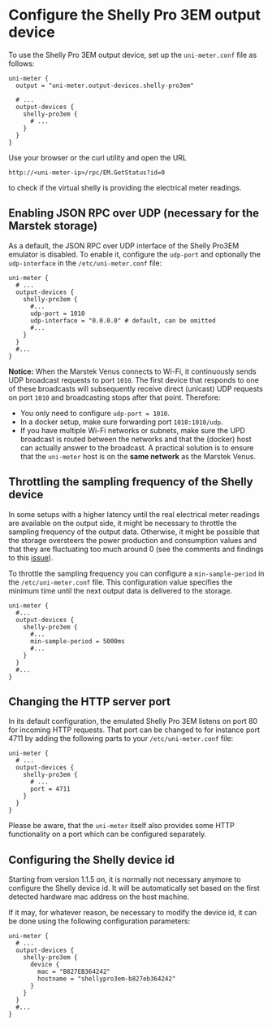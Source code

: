 # Configure the Shelly Pro 3EM output device

To use the Shelly Pro 3EM output device, set up the `uni-meter.conf` file as follows:

```hocon
uni-meter {
  output = "uni-meter.output-devices.shelly-pro3em"
  
  # ...
  output-devices {
    shelly-pro3em {
      # ...
    }
  }
}
```

Use your browser or the curl utility and open the URL

``http://<uni-meter-ip>/rpc/EM.GetStatus?id=0``

to check if the virtual shelly is providing the electrical meter readings.

## Enabling JSON RPC over UDP (necessary for the Marstek storage)

As a default, the JSON RPC over UDP interface of the Shelly Pro3EM emulator is disabled. To enable it, configure the
`udp-port` and optionally the `udp-interface` in the `/etc/uni-meter.conf` file:

```hocon
uni-meter {
  # ...
  output-devices {
    shelly-pro3em {
      #...
      udp-port = 1010
      udp-interface = "0.0.0.0" # default, can be omitted
      #...
    }
  }
  #...
}
```

**Notice:** When the Marstek Venus connects to Wi-Fi, it continuously sends UDP broadcast requests to port `1010`. The first device that responds to one of these broadcasts will subsequently receive direct (unicast) UDP requests on port `1010` and broadcasting stops after that point. Therefore:

- You only need to configure `udp-port = 1010`.
- In a docker setup, make sure forwarding port `1010:1010/udp`.
- If you have multiple Wi-Fi networks or subnets, make sure the UPD broadcast is routed between the networks and that the (docker) host can actually answer to the broadcast.
  A practical solution is to ensure that the `uni-meter` host is on the **same network** as the Marstek Venus.

## Throttling the sampling frequency of the Shelly device

In some setups with a higher latency until the real electrical meter readings are available on the output side, it might
be necessary to throttle the sampling frequency of the output data. Otherwise, it might be possible that the storage
oversteers the power production and consumption values and that they are fluctuating too much around 0 (see the comments
and findings to this [issue](https://github.com/sdeigm/uni-meter/issues/12)).

To throttle the sampling frequency you can configure a `min-sample-period` in the `/etc/uni-meter.conf` file. This
configuration value specifies the minimum time until the next output data is delivered to the storage.

```hocon
uni-meter {
  #...
  output-devices {
    shelly-pro3em {
      #...
      min-sample-period = 5000ms
      #...
    }
  }
  #...
}
```

## Changing the HTTP server port

In its default configuration, the emulated Shelly Pro 3EM listens on port 80 for incoming HTTP requests. That port can 
be changed to for instance port 4711 by adding the following parts to your `/etc/uni-meter.conf` file:

```hocon
uni-meter {
  # ...
  output-devices {
    shelly-pro3em {
      # ...
      port = 4711
    }
  }
}
```

Please be aware, that the `uni-meter` itself also provides some HTTP functionality on a port which can be configured
separately. 

## Configuring the Shelly device id

Starting from version 1.1.5 on, it is normally not necessary anymore to configure the Shelly device id. It will be 
automatically set based on the first detected hardware mac address on the host machine.

If it may, for whatever reason, be necessary to modify the device id, it can be done using the following configuration
parameters:

```hocon
uni-meter {
  # ...
  output-devices {
    shelly-pro3em {
      device {
        mac = "B827EB364242"
        hostname = "shellypro3em-b827eb364242"
      }
    }
  }
  #...
}
```
